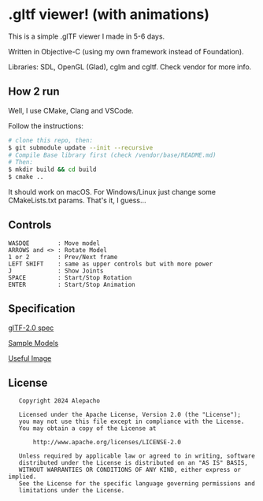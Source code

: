 # .gltf viewer! (with animations)

This is a simple .glTF viewer I made in 5-6 days.

Written in Objective-C (using my own framework instead of Foundation).

Libraries: SDL, OpenGL (Glad), cglm and cgltf.
Check vendor for more info.

## How 2 run

Well, I use CMake, Clang and VSCode.

Follow the instructions:

```sh
# clone this repo, then:
$ git submodule update --init --recursive  
# Compile Base library first (check /vendor/base/README.md)
# Then:
$ mkdir build && cd build
$ cmake ..              
```

It should work on macOS. For Windows/Linux just change some CMakeLists.txt params.
That's it, I guess...

## Controls

```
WASDQE        : Move model
ARROWS and <> : Rotate Model
1 or 2        : Prev/Next frame
LEFT SHIFT    : same as upper controls but with more power
J             : Show Joints
SPACE         : Start/Stop Rotation
ENTER         : Start/Stop Animation
```

## Specification

[glTF-2.0 spec](https://registry.khronos.org/glTF/specs/2.0/glTF-2.0.html)

[Sample Models](https://github.com/KhronosGroup/glTF-Sample-Assets)

[Useful Image](gltfOverview-2.0.0a.png)

## License

```
   Copyright 2024 Alepacho

   Licensed under the Apache License, Version 2.0 (the "License");
   you may not use this file except in compliance with the License.
   You may obtain a copy of the License at

       http://www.apache.org/licenses/LICENSE-2.0

   Unless required by applicable law or agreed to in writing, software
   distributed under the License is distributed on an "AS IS" BASIS,
   WITHOUT WARRANTIES OR CONDITIONS OF ANY KIND, either express or implied.
   See the License for the specific language governing permissions and
   limitations under the License.
```
